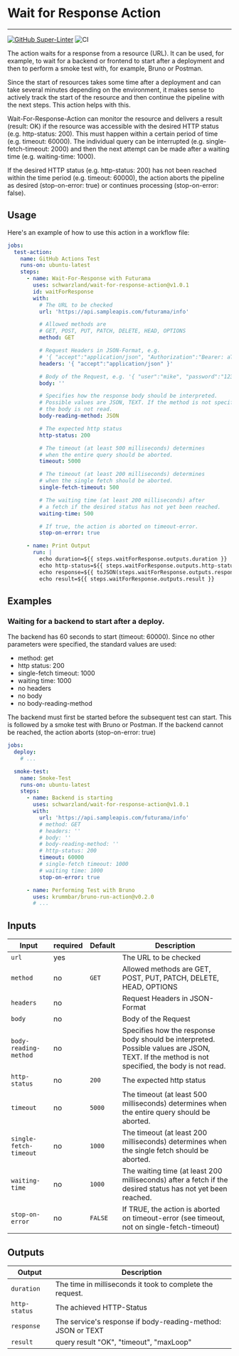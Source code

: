 # Wait for Response Action

---

[![GitHub Super-Linter](https://github.com/schwarzland/wait-for-response-action/actions/workflows/linter.yml/badge.svg)](https://github.com/super-linter/super-linter)
![CI](https://github.com/schwarzland/wait-for-response-action/actions/workflows/ci.yml/badge.svg)

The action waits for a response from a resource (URL). It can be used, for
example, to wait for a backend or frontend to start after a deployment and then
to perform a smoke test with, for example, Bruno or Postman.

Since the start of resources takes some time after a deployment and can take
several minutes depending on the environment, it makes sense to actively track
the start of the resource and then continue the pipeline with the next steps.
This action helps with this.

Wait-For-Response-Action can monitor the resource and delivers a result (result:
OK) if the resource was accessible with the desired HTTP status (e.g.
http-status: 200). This must happen within a certain period of time (e.g.
timeout: 60000). The individual query can be interrupted (e.g.
single-fetch-timeout: 2000) and then the next attempt can be made after a
waiting time (e.g. waiting-time: 1000).

If the desired HTTP status (e.g. http-status: 200) has not been reached within
the time period (e.g. timeout: 60000), the action aborts the pipeline as desired
(stop-on-error: true) or continues processing (stop-on-error: false).

## Usage

Here's an example of how to use this action in a workflow file:

```yaml
jobs:
  test-action:
    name: GitHub Actions Test
    runs-on: ubuntu-latest
    steps:
      - name: Wait-For-Response with Futurama
        uses: schwarzland/wait-for-response-action@v1.0.1
        id: waitForResponse
        with:
          # The URL to be checked
          url: 'https://api.sampleapis.com/futurama/info'

          # Allowed methods are
          # GET, POST, PUT, PATCH, DELETE, HEAD, OPTIONS
          method: GET

          # Request Headers in JSON-Format, e.g.
          # '{ "accept":"application/json", "Authorization":"Bearer: aToken" }'
          headers: '{ "accept":"application/json" }'

          # Body of the Request, e.g. '{ "user":"mike", "password":"123abc" }'
          body: ''

          # Specifies how the response body should be interpreted.
          # Possible values are JSON, TEXT. If the method is not specified,
          # the body is not read.
          body-reading-method: JSON

          # The expected http status
          http-status: 200

          # The timeout (at least 500 milliseconds) determines
          # when the entire query should be aborted.
          timeout: 5000

          # The timeout (at least 200 milliseconds) determines
          # when the single fetch should be aborted.
          single-fetch-timeout: 500

          # The waiting time (at least 200 milliseconds) after
          # a fetch if the desired status has not yet been reached.
          waiting-time: 500

          # If true, the action is aborted on timeout-error.
          stop-on-error: true

      - name: Print Output
        run: |
          echo duration=${{ steps.waitForResponse.outputs.duration }}
          echo http-status=${{ steps.waitForResponse.outputs.http-status }}
          echo response=${{ toJSON(steps.waitForResponse.outputs.response) }}
          echo result=${{ steps.waitForResponse.outputs.result }}
```

## Examples

### Waiting for a backend to start after a deploy.

The backend has 60 seconds to start (timeout: 60000). Since no other parameters
were specified, the standard values are used:

- method: get
- http status: 200
- single-fetch timeout: 1000
- waiting time: 1000
- no headers
- no body
- no body-reading-method

The backend must first be started before the subsequent test can start. This is
followed by a smoke test with Bruno or Postman. If the backend cannot be
reached, the action aborts (stop-on-error: true)

```yaml
jobs:
  deploy:
    # ...

  smoke-test:
    name: Smoke-Test
    runs-on: ubuntu-latest
    steps:
      - name: Backend is starting
        uses: schwarzland/wait-for-response-action@v1.0.1
        with:
          url: 'https://api.sampleapis.com/futurama/info'
          # method: GET
          # headers: ''
          # body: ''
          # body-reading-method: ''
          # http-status: 200
          timeout: 60000
          # single-fetch timeout: 1000
          # waiting time: 1000
          stop-on-error: true

      - name: Performing Test with Bruno
        uses: krummbar/bruno-run-action@v0.2.0
        # ...
```

## Inputs

| Input                  | required | Default | Description                                                                                                                                  |
| ---------------------- | -------- | ------- | -------------------------------------------------------------------------------------------------------------------------------------------- |
| `url`                  | yes      |         | The URL to be checked                                                                                                                        |
| `method`               | no       | `GET`   | Allowed methods are GET, POST, PUT, PATCH, DELETE, HEAD, OPTIONS                                                                             |
| `headers`              | no       |         | Request Headers in JSON-Format                                                                                                               |
| `body`                 | no       |         | Body of the Request                                                                                                                          |
| `body-reading-method`  | no       |         | Specifies how the response body should be interpreted. Possible values are JSON, TEXT. If the method is not specified, the body is not read. |
| `http-status`          | no       | `200`   | The expected http status                                                                                                                     |
| `timeout`              | no       | `5000`  | The timeout (at least 500 milliseconds) determines when the entire query should be aborted.                                                  |
| `single-fetch-timeout` | no       | `1000`  | The timeout (at least 200 milliseconds) determines when the single fetch should be aborted.                                                  |
| `waiting-time`         | no       | `1000`  | The waiting time (at least 200 milliseconds) after a fetch if the desired status has not yet been reached.                                   |
| `stop-on-error`        | no       | `FALSE` | If TRUE, the action is aborted on timeout-error (see timeout, not on single-fetch-timeout)                                                   |

## Outputs

| Output        | Description                                                 |
| ------------- | ----------------------------------------------------------- |
| `duration`    | The time in milliseconds it took to complete the request.   |
| `http-status` | The achieved HTTP-Status                                    |
| `response`    | The service's response if body-reading-method: JSON or TEXT |
| `result`      | query result "OK", "timeout", "maxLoop"                     |
